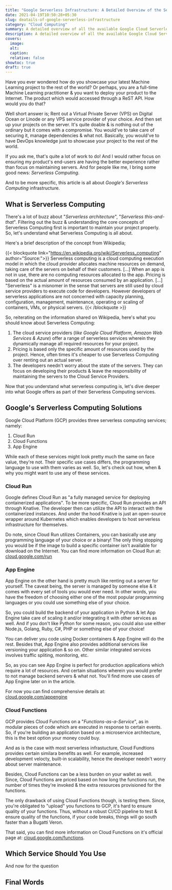 ```yaml
---
title: "Google Serverless Infrastructure: A Detailed Overview of the Serverless Service"
date: 2021-04-19T10:50:28+05:30
slug: deatails-of-google-serverless-infrastructure
category: "Cloud Computing"
summary: A detailed overview of all the available Google Cloud Serverless services.
description: A detailed overview of all the available Google Cloud Serverless services.
covers:
  image:
  alt:
  caption:
  relative: false
showtoc: true
draft: true
---
```


Have you ever wondered how do you showcase your latest Machine Learning project to the rest of the world? Or perhaps, you are a full-time Machine Learning practitioner & you want to deploy your product to the Internet. The product which would accessed through a ReST API. How would you do that?

Well short answer is; Rent out a Virtual Private Server (VPS) on Digital Ocean or Linode or any VPS service provider of your choice. And then set up your projects on the server. It's quite doable & is nothing out of the ordinary but it comes with a compromise. You would've to take care of securing it, manage dependencies & what not. Basically, you would've to have DevOps knowledge just to showcase your project to the rest of the world.

If you ask me, that's quite a lot of work to do! And I would rather focus on ensuring my product's end-users are having the better experience rather than focus on maintaining servers. And for people like me, I bring some good news: _Serverless Computing_.

And to be more specific, this article is all about _Google's Serverless Computing_ infrastructure.

## What is Serverless Computing

There's a lot of buzz about "_Serverless architecture_", "_Serverless this-and-that_". Filtering out the buzz & understanding the core concepts of Serverless Computing first is important to maintain your project properly. So, let's understand what Serverless Computing is all about.

Here's a brief description of the concept from Wikipedia;

{{< blockquote link="https://en.wikipedia.org/wiki/Serverless_computing" author="Source:">}}
  Serverless computing is a cloud computing execution model in which the cloud provider allocates machine resources on demand, taking care of the servers on behalf of their customers. [...] When an app is not in use, there are no computing resources allocated to the app. Pricing is based on the actual amount of resources consumed by an application. [...] "Serverless" is a misnomer in the sense that servers are still used by cloud service providers to execute code for developers. However developers of serverless applications are not concerned with capacity planning, configuration, management, maintenance, operating or scaling of containers, VMs, or physical servers.
{{< /blockquote >}}

So, reiterating on the information shared on Wikipedia, here's what you should know about Serverless Computing:

1. The cloud service providers (_like Google Cloud Platform, Amazon Web Services & Azure_) offer a range of serverless services wherein they dynamically manage all required resources for your project.
2. Pricing is based only the specific amount of resources used by the project. Hence, often times it's cheaper to use Serverless Computing over renting out an actual server.
3. The developers needn't worry about the state of the servers. They can focus on developing their products & leave the responsibility of maintaining the servers to the Cloud Service Providers.

Now that you understand what serverless computing is, let's dive deeper into what Google offers as part of their Serverless Computing services.

## Google's Serverless Computing Solutions

Google Cloud Platform (GCP) provides three serverless computing services; namely:

1. Cloud Run
2. Cloud Functions
3. App Engine

While each of these services might look pretty much the same on face value, they're not. Their specific use cases differs, the programming language to use with them varies as well. So, let's check out how, when & why you might want to use any of these services.

### Cloud Run

Google defines Cloud Run as "a fully managed service for deploying containerized applications". To be more specific, Cloud Run provides an API through Knative. The developer then can utilize the API to interact with the containerized instances. And under the hood Knative is just an open-source wrapper around Kubernetes which enables developers to host serverless infrastructure for themselves.

Do note, since Cloud Run utilizes Containers, you can basically use any programming language of your choice or a binary! The only thing stopping you would be if the image to build a specific container isn't available for download on the Internet. You can find more information on Cloud Run at: [cloud.google.com/run](https://cloud.google.com/run)

### App Engine

App Engine on the other hand is pretty much like renting out a server for yourself. The caveat being, the server is managed by someone else & it comes with every set of tools you would ever need. In other words, you have the freedom of choosing either one of the most popular programming languages or you could use something else of your choice.

So, you could build the backend of your application in Python & let App Engine take care of scaling it and/or integrating it with other services as well. And if you don't like Python for some reason, you could also use either Node.js, Golang, Ruby, C#, PHP or something else of your choice!

You can deliver you code using Docker containers & App Engine will do the rest. Besides that, App Engine also provides additional services like versioning your application & so on. Other similar integrated services involves traffic spliting, monitoring, etc.

So, as you can see App Engine is perfect for production applications which require a lot of resources. And certain situations wherein you would prefer to not manage backend servers & what not. You'll find more use cases of App Engine later on in the article.

For now you can find comprehensive details at: [cloud.google.com/appengine](https://cloud.google.com/appengine)

### Cloud Functions

GCP provides Cloud Functions on a "_Functions-as-a-Service_", as in modular pieces of code which are executed in response to certain events. So, if you're building an application based on a microservice architecture, this is the best option your money could buy.

And as is the case with most serverless infrastucture, Cloud Fundtions provides certain similara benefits as well. For example, increased development velocty, built-in scalability, hence the developer needn't worry about server maintenance.

Besides, Cloud Functions can be a less burden on your wallet as well. Since, Cloud Functions are priced based on how long the functions run, the number of times they're invoked & the extra resources provisioned for the functions.

The only drawback of using Cloud Functions though, is testing them. Since, you're obligated to "upload" you functions to GCP, it's hard to ensure quality of your functions. Thus, without a robust CI/CD pipeline to test & ensure quality of the functions, if your code breaks, things will go south faster than a Bugatti Veron.

That said, you can find more information on Cloud Functions on it's official page at: [cloud.google.com/functions](https://cloud.google.com/functions).

## Which Service Should You Use

And now for the question

## Final Words
